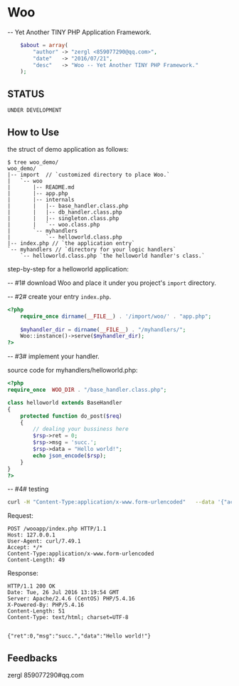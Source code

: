 # Woo
  -- Yet Another TINY PHP Application Framework.

```php
    $about = array(
        "author" -> "zergl <859077290@qq.com>",
        "date"   -> "2016/07/21",
        "desc"   -> "Woo -- Yet Another TINY PHP Framework."
    );
```

## STATUS

`UNDER DEVELOPMENT`


## How to Use

the struct of demo application as follows:

```
$ tree woo_demo/
woo_demo/
|-- import  // `customized directory to place Woo.`
|   `-- woo
|       |-- README.md
|       |-- app.php
|       |-- internals
|       |   |-- base_handler.class.php
|       |   |-- db_handler.class.php
|       |   |-- singleton.class.php
|       |   `-- woo.class.php
|       `-- myhandlers
|           `-- helloworld.class.php
|-- index.php // `the application entry`
`-- myhandlers // `directory for your logic handlers`
    `-- helloworld.class.php `the helloworld handler's class.`
```

step-by-step for a helloworld application:

-- #1# download Woo and place it under you project's `import` directory.

-- #2# create your entry `index.php`.

```php
<?php
    require_once dirname(__FILE__) . '/import/woo/' . "app.php";
    
    $myhandler_dir = dirname(__FILE__) . "/myhandlers/";
    Woo::instance()->serve($myhandler_dir);
?>
```
 
-- #3# implement your handler.

source code for myhandlers/helloworld.php:

```php
<?php
require_once  WOO_DIR . "/base_handler.class.php";

class helloworld extends BaseHandler 
{
    protected function do_post($req) 
    {
        // dealing your bussiness here
        $rsp->ret = 0;
        $rsp->msg = 'succ.';
        $rsp->data = "Hello world!";
        echo json_encode($rsp);
    }
}
?>

```

-- #4# testing

```bash
curl -H "Content-Type:application/x-www.form-urlencoded"   --data '{"action" : "helloworld","data" : {"a":1, "b":2}}' http://127.0.0.1/wooapp/index.php -v
```

Request:
```
POST /wooapp/index.php HTTP/1.1
Host: 127.0.0.1
User-Agent: curl/7.49.1
Accept: */*
Content-Type:application/x-www.form-urlencoded
Content-Length: 49
```

Response:
```
HTTP/1.1 200 OK
Date: Tue, 26 Jul 2016 13:19:54 GMT
Server: Apache/2.4.6 (CentOS) PHP/5.4.16
X-Powered-By: PHP/5.4.16
Content-Length: 51
Content-Type: text/html; charset=UTF-8


{"ret":0,"msg":"succ.","data":"Hello world!"}

```

## Feedbacks
zergl 859077290#qq.com

